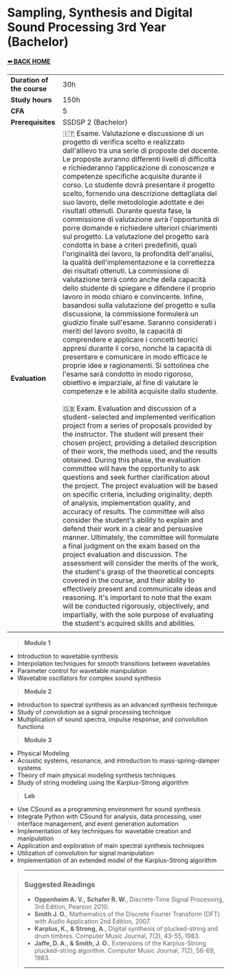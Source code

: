 # **Sampling, Synthesis and Digital Sound Processing 3rd Year (Bachelor)**  

[**⬅️ BACK HOME**](/HOME.md)  

|                          |     |
|:-------------------------|:----|  
|**Duration of the course**|30h  |
|**Study hours**           |150h |
|**CFA**                   |5    |
|**Prerequisites**         |SSDSP 2 (Bachelor)|
|**Evaluation**                  |🇮🇹 Esame. Valutazione e discussione di un progetto di verifica scelto e realizzato dall'allievo tra una serie di proposte del docente. Le proposte avranno differenti livelli di difficoltà e richiederanno l’applicazione di conoscenze e competenze specifiche acquisite durante il corso. Lo studente dovrà presentare il progetto scelto, fornendo una descrizione dettagliata del suo lavoro, delle metodologie adottate e dei risultati ottenuti. Durante questa fase, la commissione di valutazione avrà l'opportunità di porre domande e richiedere ulteriori chiarimenti sul progetto. La valutazione del progetto sarà condotta in base a criteri predefiniti, quali l'originalità del lavoro, la profondità dell'analisi, la qualità dell'implementazione e la correttezza dei risultati ottenuti. La commissione di valutazione terrà conto anche della capacità dello studente di spiegare e difendere il proprio lavoro in modo chiaro e convincente. Infine, basandosi sulla valutazione del progetto e sulla discussione, la commissione formulerà un giudizio finale sull'esame. Saranno considerati i meriti del lavoro svolto, la capacità di comprendere e applicare i concetti teorici appresi durante il corso, nonché la capacità di presentare e comunicare in modo efficace le proprie idee e ragionamenti. Si sottolinea che l'esame sarà condotto in modo rigoroso, obiettivo e imparziale, al fine di valutare le competenze e le abilità acquisite dallo studente.<br><br>🇬🇧 Exam. Evaluation and discussion of a student-selected and implemented verification project from a series of proposals provided by the instructor. The student will present their chosen project, providing a detailed description of their work, the methods used, and the results obtained. During this phase, the evaluation committee will have the opportunity to ask questions and seek further clarification about the project. The project evaluation will be based on specific criteria, including originality, depth of analysis, implementation quality, and accuracy of results. The committee will also consider the student's ability to explain and defend their work in a clear and persuasive manner. Ultimately, the committee will formulate a final judgment on the exam based on the project evaluation and discussion. The assessment will consider the merits of the work, the student's grasp of the theoretical concepts covered in the course, and their ability to effectively present and communicate ideas and reasoning. It's important to note that the exam will be conducted rigorously, objectively, and impartially, with the sole purpose of evaluating the student's acquired skills and abilities.|
|                          |     |

> **Module 1**

- Introduction to wavetable synthesis  
- Interpolation techniques for smooth transitions between wavetables  
- Parameter control for wavetable manipulation  
- Wavetable oscillators for complex sound synthesis  

> **Module 2**

- Introduction to spectral synthesis as an advanced synthesis technique  
- Study of convolution as a signal processing technique  
- Multiplication of sound spectra, impulse response, and convolution functions  

> **Module 3**

- Physical Modeling  
- Acoustic systems, resonance, and introduction to mass-spring-damper systems  
- Theory of main physical modeling synthesis techniques  
- Study of string modeling using the Karplus-Strong algorithm  

> **Lab**

- Use CSound as a programming environment for sound synthesis  
- Integrate Python with CSound for analysis, data processing, user interface management, and event generation automation  
- Implementation of key techniques for wavetable creation and manipulation  
- Application and exploration of main spectral synthesis techniques  
- Utilization of convolution for signal manipulation  
- Implementation of an extended model of the Karplus-Strong algorithm  

>---
>
>### **Suggested Readings**  
>
>- **Oppenheim A. V., Schafer R. W.**, Discrete-Time Signal Processing, 3rd Edition, Pearson 2010.  
>- **Smith J. O.**, Mathematics of the Discrete Fourier Transform (DFT) with Audio Application 2nd Edition, 2007.  
>- **Karplus, K., & Strong, A.**, Digital synthesis of plucked-string and drum timbres. Computer Music Journal, 7(2), 43-55, 1983.  
>- **Jaffe, D. A., & Smith, J. O.**, Extensions of the Karplus-Strong plucked-string algorithm. Computer Music Journal, 7(2), 56-69, 1983.  
>
>---
